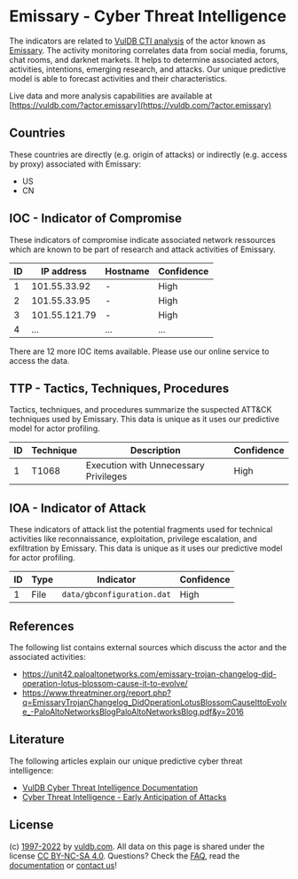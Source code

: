 # Emissary - Cyber Threat Intelligence

The indicators are related to [VulDB CTI analysis](https://vuldb.com/?kb.cti) of the actor known as [Emissary](https://vuldb.com/?actor.emissary). The activity monitoring correlates data from social media, forums, chat rooms, and darknet markets. It helps to determine associated actors, activities, intentions, emerging research, and attacks. Our unique predictive model is able to forecast activities and their characteristics.

Live data and more analysis capabilities are available at [https://vuldb.com/?actor.emissary](https://vuldb.com/?actor.emissary)

## Countries

These countries are directly (e.g. origin of attacks) or indirectly (e.g. access by proxy) associated with Emissary:

* US
* CN

## IOC - Indicator of Compromise

These indicators of compromise indicate associated network ressources which are known to be part of research and attack activities of Emissary.

ID | IP address | Hostname | Confidence
-- | ---------- | -------- | ----------
1 | 101.55.33.92 | - | High
2 | 101.55.33.95 | - | High
3 | 101.55.121.79 | - | High
4 | ... | ... | ...

There are 12 more IOC items available. Please use our online service to access the data.

## TTP - Tactics, Techniques, Procedures

Tactics, techniques, and procedures summarize the suspected ATT&CK techniques used by Emissary. This data is unique as it uses our predictive model for actor profiling.

ID | Technique | Description | Confidence
-- | --------- | ----------- | ----------
1 | T1068 | Execution with Unnecessary Privileges | High

## IOA - Indicator of Attack

These indicators of attack list the potential fragments used for technical activities like reconnaissance, exploitation, privilege escalation, and exfiltration by Emissary. This data is unique as it uses our predictive model for actor profiling.

ID | Type | Indicator | Confidence
-- | ---- | --------- | ----------
1 | File | `data/gbconfiguration.dat` | High

## References

The following list contains external sources which discuss the actor and the associated activities:

* https://unit42.paloaltonetworks.com/emissary-trojan-changelog-did-operation-lotus-blossom-cause-it-to-evolve/
* https://www.threatminer.org/report.php?q=EmissaryTrojanChangelog_DidOperationLotusBlossomCauseIttoEvolve_-PaloAltoNetworksBlogPaloAltoNetworksBlog.pdf&y=2016

## Literature

The following articles explain our unique predictive cyber threat intelligence:

* [VulDB Cyber Threat Intelligence Documentation](https://vuldb.com/?kb.cti)
* [Cyber Threat Intelligence - Early Anticipation of Attacks](https://www.scip.ch/en/?labs.20201022)

## License

(c) [1997-2022](https://vuldb.com/?kb.changelog) by [vuldb.com](https://vuldb.com/?kb.about). All data on this page is shared under the license [CC BY-NC-SA 4.0](https://creativecommons.org/licenses/by-nc-sa/4.0/). Questions? Check the [FAQ](https://vuldb.com/?kb.faq), read the [documentation](https://vuldb.com/?kb) or [contact us](https://vuldb.com/?contact)!
